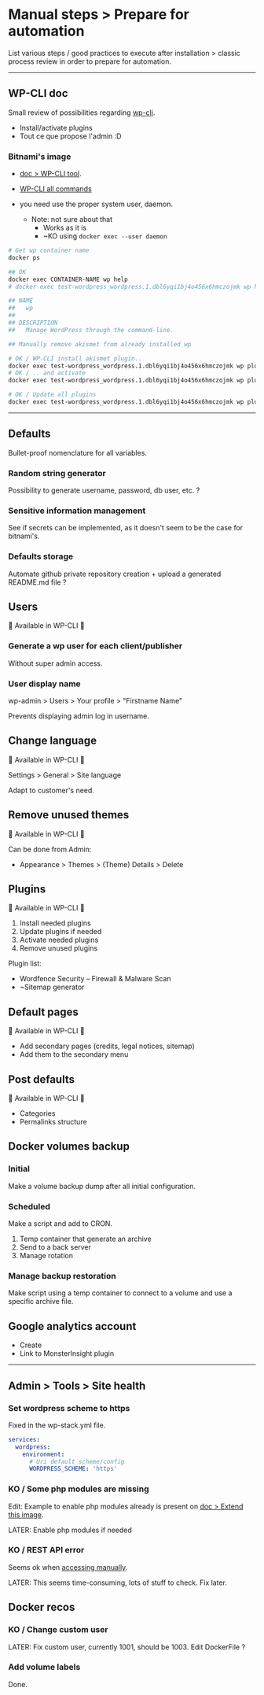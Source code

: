# Manual steps > Prepare for automation

List various steps / good practices to execute after installation > classic process review in order to prepare for automation.

---

## WP-CLI doc

Small review of possibilities regarding [wp-cli](https://make.wordpress.org/cli/handbook/guides/quick-start/).

- Install/activate plugins
- Tout ce que propose l'admin :D

### Bitnami's image

- [doc > WP-CLI tool](https://hub.docker.com/r/bitnami/wordpress/).
- [WP-CLI all commands](https://developer.wordpress.org/cli/commands/)

- you need use the proper system user, daemon.
  - Note: not sure about that
    - Works as it is
    - ~KO using `docker exec --user daemon`

```bash
# Get wp container name
docker ps

## OK
docker exec CONTAINER-NAME wp help
# docker exec test-wordpress_wordpress.1.dbl6yqi1bj4o456x6hmczojmk wp help

## NAME
##   wp
##
## DESCRIPTION
##   Manage WordPress through the command-line.

## Manually remove akismet from already installed wp

# OK / WP-CLI install akismet plugin..
docker exec test-wordpress_wordpress.1.dbl6yqi1bj4o456x6hmczojmk wp plugin install akismet
# OK / .. and activate
docker exec test-wordpress_wordpress.1.dbl6yqi1bj4o456x6hmczojmk wp plugin activate akismet

# OK / Update all plugins
docker exec test-wordpress_wordpress.1.dbl6yqi1bj4o456x6hmczojmk wp plugin update --all
```

---

## Defaults

Bullet-proof nomenclature for all variables.

### Random string generator

Possibility to generate username, password, db user, etc. ?

### Sensitive information management

See if secrets can be implemented, as it doesn't seem to be the case for bitnami's.

### Defaults storage

Automate github private repository creation + upload a generated README.md file ?

## Users

🤖 Available in WP-CLI 🤖

### Generate a wp user for each client/publisher

Without super admin access.

### User display name

wp-admin > Users > Your profile > "Firstname Name"

Prevents displaying admin log in username.

## Change language

🤖 Available in WP-CLI 🤖

Settings > General > Site language

Adapt to customer's need.

## Remove unused themes

🤖 Available in WP-CLI 🤖

Can be done from Admin:

- Appearance > Themes > (Theme) Details > Delete

## Plugins

🤖 Available in WP-CLI 🤖

1. Install needed plugins
2. Update plugins if needed
3. Activate needed plugins
4. Remove unused plugins

Plugin list:

- Wordfence Security – Firewall & Malware Scan
- ~Sitemap generator

## Default pages

🤖 Available in WP-CLI 🤖

- Add secondary pages (credits, legal notices, sitemap)
- Add them to the secondary menu

## Post defaults

🤖 Available in WP-CLI 🤖

- Categories
- Permalinks structure

## Docker volumes backup

### Initial

Make a volume backup dump after all initial configuration.

### Scheduled

Make a script and add to CRON.

1. Temp container that generate an archive
2. Send to a back server
3. Manage rotation

### Manage backup restoration

Make script using a temp container to connect to a volume and use a specific archive file.

## Google analytics account

- Create
- Link to MonsterInsight plugin

---

## Admin > Tools > Site health

### Set wordpress scheme to https

Fixed in the wp-stack.yml file.

```yml
services:
  wordpress:
    environment:
      # Uri default scheme/config
      WORDPRESS_SCHEME: 'https'
```

### KO / Some php modules are missing

Edit: Example to enable php modules already is present on [doc > Extend this image](https://hub.docker.com/r/bitnami/wordpress/).

LATER: Enable php modules if needed

### KO / REST API error

Seems ok when [accessing manually](https://test-wordpress.masamune.fr/wp-json/wp/v2/users/1).

LATER: This seems time-consuming, lots of stuff to check. Fix later.

## Docker recos

### KO / Change custom user

LATER: Fix custom user, currently 1001, should be 1003. Edit DockerFile ?

### Add volume labels

Done.
